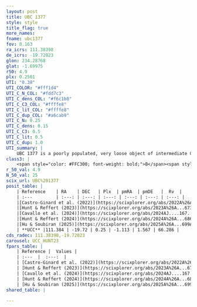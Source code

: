 ```yaml
---
layout: post
title: UBC 1377
style: style
title_flag: true
more_names: 
fname: ubc1377
fov: 0.163
ra_icrs: 111.38398
de_icrs: -19.72023
glon: 234.28768
glat: -1.69975
r50: 4.9
plx: 0.2501
UTI: "0.38"
UTI_COLOR: "#fff1d4"
UTI_C_N_COL: "#fdd7c3"
UTI_C_dens_COL: "#f6c1b8"
UTI_C_C3_COL: "#ffffe8"
UTI_C_lit_COL: "#ffffe8"
UTI_C_dup_COL: "#a6cab9"
UTI_C_N: 0.25
UTI_C_dens: 0.15
UTI_C_C3: 0.5
UTI_C_lit: 0.5
UTI_C_dup: 1.0
UTI_summary: |
    UBC 1377 is a poorly populated, very loose object of intermediate C3 quality. It was recently reported but it is moderately studied in the literature.
class3: |
    <span style="color: #FFC300; font-weight: bold;">B</span><span style="color: #FFC300; font-weight: bold;">B</span>
r_50_val: 4.9
N_50_val: 25
scix_url: UBC%201377
posit_table: |
    | Reference    | RA    | DEC   | Plx  | pmRA  | pmDE   |  Rv  |
    | :---         | :---: | :---: | :---: | :---: | :---: | :---: |
    |[Castro-Ginard et al. (2022)](https://scixplorer.org/abs/2022A%26A...661A.118C) | 111.39 | -19.71 | 0.25 | -1.12 | 1.57 | -- |
    |[Hunt & Reffert (2023)](https://scixplorer.org/abs/2023A%26A...673A.114H) | 111.39 | -19.724 | 0.248 | -1.11 | 1.602 | 66.237 |
    |[Cavallo et al. (2024)](https://scixplorer.org/abs/2024AJ....167...12C) | 111.382 | -19.71 | 0.251 | -- | -- | -- |
    |[Hunt & Reffert (2024)](https://scixplorer.org/abs/2024A%26A...686A..42H) | 111.39 | -19.724 | 0.248 | -1.11 | 1.602 | 66.237 |
    |[Hu & Soubiran (2025)](https://scixplorer.org/abs/2025A%26A...699A.246H) | 111.382 | -19.71 | -- | -- | -- | -- |
    | **UCC** |111.384 | -19.72 | 0.25 | -1.113 | 1.567 | 66.286 | 
cds_radec: 111.38398,-19.72023
carousel: UCC_HUNT23
fpars_table: |
    | Reference |  Values |
    | :---  |  :---:  |
    | [Castro-Ginard et al. (2022)](https://scixplorer.org/abs/2022A%26A...661A.118C) | `AV=1.154, Dist=5036, logAge=7.804` |
    | [Hunt & Reffert (2023)](https://scixplorer.org/abs/2023A%26A...673A.114H) | `AV50=0.79, diffAV50=1.084, MOD50=12.793, logAge50=8.685` |
    | [Cavallo et al. (2024)](https://scixplorer.org/abs/2024AJ....167...12C) | `AV50=0.86, dMod50=12.4, logAge50=8.82, [Fe/H]50=-0.21` |
    | [Hunt & Reffert (2024)](https://scixplorer.org/abs/2024A%26A...686A..42H) | `MassJ=169.681` |
    | [Hu & Soubiran (2025)](https://scixplorer.org/abs/2025A%26A...699A.246H) | `MA22=-0.23, MA23f=-0.42, MK24=-0.23, MF24=-0.24` |
shared_table: |
    
---
```


